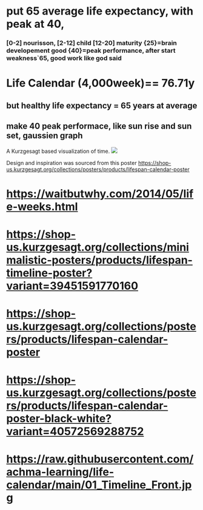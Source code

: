 # put 65 average life expectancy, with peak at 40,
### [0-2] nourisson, [2-12] child [12-20] maturity {25}=brain developement good {40}=peak performance, after start weakness`65, good work like god said
# Life Calendar (4,000week)== 76.71y
## but healthy life expectancy = 65 years at average
## make 40 peak performace, like sun rise and sun set, gaussien graph

A Kurzgesagt based visualization of time.
![](/public/demo.png)

Design and inspiration was sourced from this poster https://shop-us.kurzgesagt.org/collections/posters/products/lifespan-calendar-poster
# https://waitbutwhy.com/2014/05/life-weeks.html
# https://shop-us.kurzgesagt.org/collections/minimalistic-posters/products/lifespan-timeline-poster?variant=39451591770160
# https://shop-us.kurzgesagt.org/collections/posters/products/lifespan-calendar-poster
# https://shop-us.kurzgesagt.org/collections/posters/products/lifespan-calendar-poster-black-white?variant=40572569288752
# https://raw.githubusercontent.com/achma-learning/life-calendar/main/01_Timeline_Front.jpg
